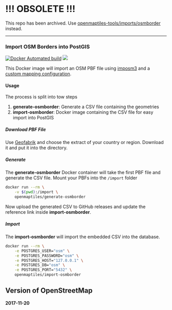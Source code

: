 # !!! OBSOLETE !!!

This repo has been archived. Use [openmaptiles-tools/imports/osmborder](https://github.com/openmaptiles/openmaptiles-tools/tree/master/imports/osmborder) instead.

-----

### Import OSM Borders into PostGIS
[![Docker Automated build](https://img.shields.io/docker/automated/openmaptiles/import-osmborder.svg)](https://hub.docker.com/r/openmaptiles/import-osmborder/) [![](https://images.microbadger.com/badges/image/openmaptiles/import-osmborder.svg)](https://microbadger.com/images/openmaptiles/import-osmborder "Get your own image badge on microbadger.com")

This Docker image will import an OSM PBF file using [imposm3](https://github.com/omniscale/imposm3) and
a [custom mapping configuration](https://imposm.org/docs/imposm3/latest/mapping.html).

#### Usage

The process is split into tow steps

1. **generate-osmborder**: Generate a CSV file containing the geometries
2. **import-osmborder**: Docker image containing the CSV file for easy import into PostGIS

##### Download PBF File

Use [Geofabrik](http://download.geofabrik.de/index.html) and choose the extract
of your country or region. Download it and put it into the directory.

##### Generate

The **generate-osmborder** Docker container will take the first PBF file and generate the CSV file.
Mount your PBFs into the `/import` folder


```bash
docker run --rm \
    -v $(pwd):/import \
    openmaptiles/generate-osmborder
```

Now upload the generated CSV to GitHub releases and update the reference link inside **import-osmborder**.

##### Import

The **import-osmborder** will import the embedded CSV into the database.

```bash
docker run --rm \
    -e POSTGRES_USER="osm" \
    -e POSTGRES_PASSWORD="osm" \
    -e POSTGRES_HOST="127.0.0.1" \
    -e POSTGRES_DB="osm" \
    -e POSTGRES_PORT="5432" \
    openmaptiles/import-osmborder
```


## Version of OpenStreetMap
**2017-11-20**
